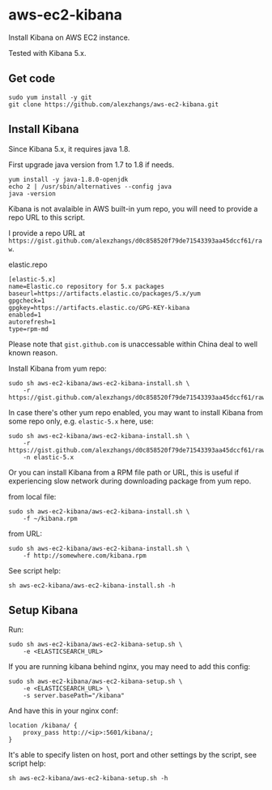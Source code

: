 # aws-ec2-kibana

Install Kibana on AWS EC2 instance.

Tested with Kibana 5.x.

## Get code

```
sudo yum install -y git
git clone https://github.com/alexzhangs/aws-ec2-kibana.git
```

## Install Kibana

Since Kibana 5.x, it requires java 1.8.

First upgrade java version from 1.7 to 1.8 if needs.

```
yum install -y java-1.8.0-openjdk
echo 2 | /usr/sbin/alternatives --config java
java -version
```

Kibana is not avalaible in AWS built-in yum repo, you will need
to provide a repo URL to this script.

I provide a repo URL at
`https://gist.github.com/alexzhangs/d0c858520f79de71543393aa45dccf61/raw`.

elastic.repo

```
[elastic-5.x]
name=Elastic.co repository for 5.x packages
baseurl=https://artifacts.elastic.co/packages/5.x/yum
gpgcheck=1
gpgkey=https://artifacts.elastic.co/GPG-KEY-kibana
enabled=1
autorefresh=1
type=rpm-md
```

Please note that `gist.github.com` is unaccessable within China deal
to well known reason.

Install Kibana from yum repo:

```
sudo sh aws-ec2-kibana/aws-ec2-kibana-install.sh \
    -r https://gist.github.com/alexzhangs/d0c858520f79de71543393aa45dccf61/raw
```

In case there's other yum repo enabled, you may want to install Kibana
from some repo only, e.g. `elastic-5.x` here, use:

```
sudo sh aws-ec2-kibana/aws-ec2-kibana-install.sh \
    -r https://gist.github.com/alexzhangs/d0c858520f79de71543393aa45dccf61/raw
    -n elastic-5.x
```

Or you can install Kibana from a RPM file path or URL, this is
useful if experiencing slow network during downloading package from yum repo.

from local file:

```
sudo sh aws-ec2-kibana/aws-ec2-kibana-install.sh \
    -f ~/kibana.rpm
```

from URL:

```
sudo sh aws-ec2-kibana/aws-ec2-kibana-install.sh \
    -f http://somewhere.com/kibana.rpm
```

See script help:

```
sh aws-ec2-kibana/aws-ec2-kibana-install.sh -h
```

## Setup Kibana

Run:


```
sudo sh aws-ec2-kibana/aws-ec2-kibana-setup.sh \
    -e <ELASTICSEARCH_URL>
```

If you are running kibana behind nginx, you may need to add this
config:

```
sudo sh aws-ec2-kibana/aws-ec2-kibana-setup.sh \
    -e <ELASTICSEARCH_URL> \
    -s server.basePath="/kibana"
```

And have this in your nginx conf:

```
location /kibana/ {
    proxy_pass http://<ip>:5601/kibana/;
}
```

It's able to specify listen on host, port and other settings
by the script, see script help:

```
sh aws-ec2-kibana/aws-ec2-kibana-setup.sh -h
```
